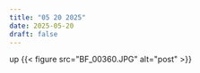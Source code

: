 ```yaml
---
title: "05 20 2025"
date: 2025-05-20
draft: false
---
```

up
{{< figure src="BF_00360.JPG" alt="post" >}}

